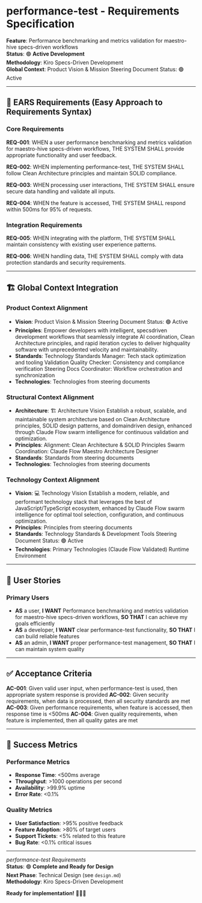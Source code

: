 # performance-test - Requirements Specification

**Feature**: Performance benchmarking and metrics validation for maestro-hive specs-driven workflows  
**Status**: 🟢 **Active Development**  
**Methodology**: Kiro Specs-Driven Development  
**Global Context**: Product Vision & Mission  Steering Document  Status: 🟢 Active  

---

## 🎯 **EARS Requirements** (Easy Approach to Requirements Syntax)

### **Core Requirements**

**REQ-001**: WHEN a user performance benchmarking and metrics validation for maestro-hive specs-driven workflows, THE SYSTEM SHALL provide appropriate functionality and user feedback.

**REQ-002**: WHEN implementing performance-test, THE SYSTEM SHALL follow Clean Architecture principles and maintain SOLID compliance.

**REQ-003**: WHEN processing user interactions, THE SYSTEM SHALL ensure secure data handling and validate all inputs.

**REQ-004**: WHEN the feature is accessed, THE SYSTEM SHALL respond within 500ms for 95% of requests.

### **Integration Requirements**

**REQ-005**: WHEN integrating with the platform, THE SYSTEM SHALL maintain consistency with existing user experience patterns.

**REQ-006**: WHEN handling data, THE SYSTEM SHALL comply with data protection standards and security requirements.

---

## 🏗️ **Global Context Integration**

### **Product Context Alignment**
- **Vision**: Product Vision & Mission  Steering Document  Status: 🟢 Active
- **Principles**: Empower developers with intelligent, specsdriven development workflows that seamlessly integrate AI coordination, Clean Architecture principles, and rapid iteration cycles to deliver highquality software with unprecedented velocity and maintainability.
- **Standards**: Technology Standards Manager: Tech stack optimization and tooling  Validation Quality Checker: Consistency and compliance verification  Steering Docs Coordinator: Workflow orchestration and synchronization
- **Technologies**: Technologies from steering documents

### **Structural Context Alignment**
- **Architecture**: 🏗️ Architecture Vision  Establish a robust, scalable, and maintainable system architecture based on Clean Architecture principles, SOLID design patterns, and domaindriven design, enhanced through Claude Flow swarm intelligence for continuous validation and optimization.
- **Principles**: Alignment: Clean Architecture & SOLID Principles   Swarm Coordination: Claude Flow Maestro Architecture Designer
- **Standards**: Standards from steering documents
- **Technologies**: Technologies from steering documents

### **Technology Context Alignment**
- **Vision**: 💻 Technology Vision  Establish a modern, reliable, and performant technology stack that leverages the best of JavaScript/TypeScript ecosystem, enhanced by Claude Flow swarm intelligence for optimal tool selection, configuration, and continuous optimization.
- **Principles**: Principles from steering documents
- **Standards**: Technology Standards & Development Tools  Steering Document  Status: 🟢 Active
- **Technologies**: Primary Technologies (Claude Flow Validated)   Runtime Environment

---

## 👥 **User Stories**

### **Primary Users**
- **AS** a user, **I WANT** Performance benchmarking and metrics validation for maestro-hive specs-driven workflows, **SO THAT** I can achieve my goals efficiently
- **AS** a developer, **I WANT** clear performance-test functionality, **SO THAT** I can build reliable features
- **AS** an admin, **I WANT** proper performance-test management, **SO THAT** I can maintain system quality

---

## ✅ **Acceptance Criteria**

**AC-001**: Given valid user input, when performance-test is used, then appropriate system response is provided
**AC-002**: Given security requirements, when data is processed, then all security standards are met
**AC-003**: Given performance requirements, when feature is accessed, then response time is <500ms
**AC-004**: Given quality requirements, when feature is implemented, then all quality gates are met

---

## 🎯 **Success Metrics**

### **Performance Metrics**
- **Response Time**: <500ms average
- **Throughput**: >1000 operations per second
- **Availability**: >99.9% uptime
- **Error Rate**: <0.1%

### **Quality Metrics**
- **User Satisfaction**: >95% positive feedback
- **Feature Adoption**: >80% of target users
- **Support Tickets**: <5% related to this feature
- **Bug Rate**: <0.1% critical issues

---

*performance-test Requirements*  
**Status**: 🟢 **Complete and Ready for Design**  
**Next Phase**: Technical Design (see `design.md`)  
**Methodology**: Kiro Specs-Driven Development  

**Ready for implementation!** 🎯📝🚀